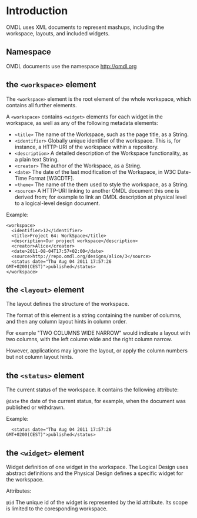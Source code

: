 # Introduction #

OMDL uses XML documents to represent mashups, including the workspace, layouts, and included widgets. 

## Namespace

OMDL documents use the namespace http://omdl.org

## the `<workspace>` element ##

The `<workspace>` element is the root element of the whole workspace, which contains all further elements. 

A `<workspace>` contains `<widget>` elements for each widget in the workspace, as well as any of the following metadata elements:

* `<title>` The name of the Workspace, such as the page title, as a String.
* `<identifier>` Globally unique identifier of the workspace. This is, for instance, a HTTP-URI of the workspace within a repository.
* `<description>` A detailed description of the Workspace functionality, as a plain text String.
* `<creator>` The author of the Workspace, as a String.
* `<date>` The date of the last modification of the Workspace, in W3C Date-Time Format [W3CDTF].
* `<theme>` The name of the them used to style the workspace, as a String.
* `<source>` A HTTP-URI linking to another OMDL document this one is derived from; for example to link an OMDL description at physical level to a logical-level design document.

Example:

    <workspace>
	  <identifier>12</identifier>
	  <title>Project 64: WorkSpace</title>
	  <description>Our project workspace</description>
	  <creator>Alice</creator>
	  <date>2011-08-04T17:57+02:00</date>
	  <source>http://repo.omdl.org/designs/alice/3</source>
	  <status date="Thu Aug 04 2011 17:57:26 GMT+0200(CEST)">published</status>
    </workspace>
    
    
## the `<layout>` element ##

The layout defines the structure of the workspace.

The format of this element is a string containing the number of columns, and then any column layout hints in column order.

For example "TWO COLUMNS WIDE NARROW" would indicate a layout with two columns, with the left column wide and the right column narrow.

However, applications may ignore the layout, or apply the column numbers but not column layout hints.

## the `<status>` element ##

The current status of the workspace. It contains the following attribute:

`@date` the date of the current status, for example, when the document was published or withdrawn.

Example:

	  <status date="Thu Aug 04 2011 17:57:26 GMT+0200(CEST)">published</status>

## the `<widget>` element ##

Widget definition of one widget in the workspace. The Logical Design uses abstract definitions and the Physical Design defines a specific widget for the workspace.

Attributes:

`@id` The unique id of the widget is represented by the id attribute. Its scope is limited to the coresponding workspace.
